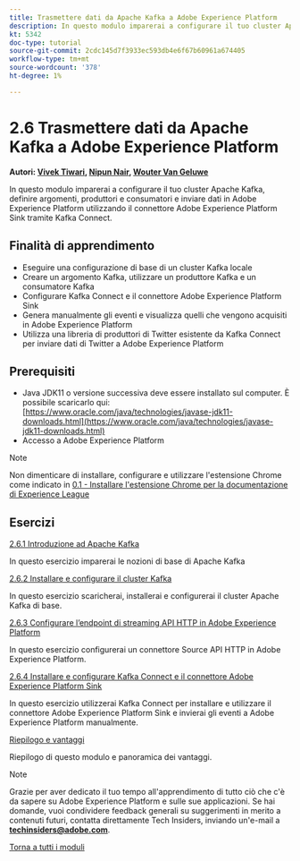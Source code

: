 ```yaml
---
title: Trasmettere dati da Apache Kafka a Adobe Experience Platform
description: In questo modulo imparerai a configurare il tuo cluster Apache Kafka, definire argomenti, produttori e consumatori e inviare dati in Adobe Experience Platform utilizzando il connettore Adobe Experience Platform Sink per Kafka Connect.
kt: 5342
doc-type: tutorial
source-git-commit: 2cdc145d7f3933ec593db4e6f67b60961a674405
workflow-type: tm+mt
source-wordcount: '378'
ht-degree: 1%

---
```


# 2.6 Trasmettere dati da Apache Kafka a Adobe Experience Platform

**Autori: [Vivek Tiwari](https://www.linkedin.com/in/vivek-tiwari-25092656/), [Nipun Nair](https://www.linkedin.com/in/nipunnair/), [Wouter Van Geluwe](https://www.linkedin.com/in/woutervangeluwe/)**

In questo modulo imparerai a configurare il tuo cluster Apache Kafka, definire argomenti, produttori e consumatori e inviare dati in Adobe Experience Platform utilizzando il connettore Adobe Experience Platform Sink tramite Kafka Connect.

## Finalità di apprendimento

- Eseguire una configurazione di base di un cluster Kafka locale
- Creare un argomento Kafka, utilizzare un produttore Kafka e un consumatore Kafka
- Configurare Kafka Connect e il connettore Adobe Experience Platform Sink
- Genera manualmente gli eventi e visualizza quelli che vengono acquisiti in Adobe Experience Platform
- Utilizza una libreria di produttori di Twitter esistente da Kafka Connect per inviare dati di Twitter a Adobe Experience Platform

## Prerequisiti

- Java JDK11 o versione successiva deve essere installato sul computer. È possibile scaricarlo qui: [https://www.oracle.com/java/technologies/javase-jdk11-downloads.html](https://www.oracle.com/java/technologies/javase-jdk11-downloads.html)
- Accesso a Adobe Experience Platform

>[!NOTE]
>
>Non dimenticare di installare, configurare e utilizzare l&#39;estensione Chrome come indicato in [0.1 - Installare l&#39;estensione Chrome per la documentazione di Experience League](../../gettingstarted/gettingstarted/ex1.md)

## Esercizi

[2.6.1 Introduzione ad Apache Kafka](./ex1.md)

In questo esercizio imparerai le nozioni di base di Apache Kafka

[2.6.2 Installare e configurare il cluster Kafka](./ex2.md)

In questo esercizio scaricherai, installerai e configurerai il cluster Apache Kafka di base.

[2.6.3 Configurare l’endpoint di streaming API HTTP in Adobe Experience Platform](./ex3.md)

In questo esercizio configurerai un connettore Source API HTTP in Adobe Experience Platform.

[2.6.4 Installare e configurare Kafka Connect e il connettore Adobe Experience Platform Sink](./ex4.md)

In questo esercizio utilizzerai Kafka Connect per installare e utilizzare il connettore Adobe Experience Platform Sink e invierai gli eventi a Adobe Experience Platform manualmente.

[Riepilogo e vantaggi](./summary.md)

Riepilogo di questo modulo e panoramica dei vantaggi.

>[!NOTE]
>
>Grazie per aver dedicato il tuo tempo all&#39;apprendimento di tutto ciò che c&#39;è da sapere su Adobe Experience Platform e sulle sue applicazioni. Se hai domande, vuoi condividere feedback generali su suggerimenti in merito a contenuti futuri, contatta direttamente Tech Insiders, inviando un&#39;e-mail a **techinsiders@adobe.com**.

[Torna a tutti i moduli](../../../overview.md)

